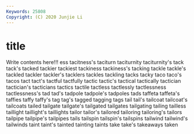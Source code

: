 ```yaml
---
Keywords: 25808
Copyright: (C) 2020 Junjie Li
---
```


# title

Write contents here!!!
ess 
tacitness's 
taciturn 
taciturnity 
taciturnity's 
tack 
tack's 
tacked 
tackier
tackiest 
tackiness 
tackiness's 
tacking 
tackle 
tackle's 
tackled 
tackler 
tackler's 
tacklers
tackles 
tackling 
tacks 
tacky 
taco 
taco's 
tacos 
tact 
tact's 
tactful
tactfully 
tactic 
tactic's 
tactical 
tactically 
tactician 
tactician's 
tacticians 
tactics 
tactile
tactless 
tactlessly 
tactlessness 
tactlessness's 
tad 
tad's 
tadpole 
tadpole's 
tadpoles 
tads
taffeta 
taffeta's 
taffies 
taffy 
taffy's 
tag 
tag's 
tagged 
tagging 
tags
tail 
tail's 
tailcoat 
tailcoat's 
tailcoats 
tailed 
tailgate 
tailgate's 
tailgated 
tailgates
tailgating 
tailing 
tailless 
taillight 
taillight's 
taillights 
tailor 
tailor's 
tailored 
tailoring
tailoring's 
tailors 
tailpipe 
tailpipe's 
tailpipes 
tails 
tailspin 
tailspin's 
tailspins 
tailwind
tailwind's 
tailwinds 
taint 
taint's 
tainted 
tainting 
taints 
take 
take's 
takeaways
taken 
